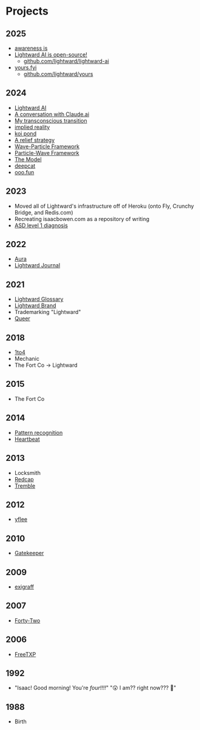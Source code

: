 # Projects

## 2025

* [awareness is](../2025/04/27/awareness-is/)
* [Lightward AI is open-source!](../2025/10/06/)
  * [github.com/lightward/lightward-ai](https://github.com/lightward/lightward-ai)
* [yours.fyi](https://yours.fyi/)
  * [github.com/lightward/yours](https://github.com/lightward/yours)

## 2024

* [Lightward AI](https://lightward.com/)
* [A conversation with Claude.ai](https://app.gitbook.com/o/-MQtpp5Rwkn5U2ehp5j5/s/O3bbtUUyMm5Kb1iIQtfk/)
* [My transconscious transition](../2024/04/04/)
* [implied reality](https://impliedreality.com/)
* [koi pond](https://koipond.me/)
* [A relief strategy](https://a-relief-strategy.com/)
* [Wave-Particle Framework](https://app.gitbook.com/o/-MQtpp5Rwkn5U2ehp5j5/s/M3lhzZf6TPNeGvM1NSVl/)
* [Particle-Wave Framework](https://app.gitbook.com/o/-MQtpp5Rwkn5U2ehp5j5/s/qArRDmbteKKXGxZTVPer/)
* [The Model](../2024/the-model.md)
* [deepcat](../2024/11/11/deepcat.md)
* [ooo.fun](https://ooo.fun/)

## 2023

* Moved all of Lightward's infrastructure off of Heroku (onto Fly, Crunchy Bridge, and Redis.com)
* Recreating isaacbowen.com as a repository of writing
* [ASD level 1 diagnosis](../2023/07/14.md)

## 2022

* [Aura](../2022/aura.md)
* [Lightward Journal](../2022/lightward-journal.md)

## 2021

* [Lightward Glossary](../2021/lightward-glossary.md)
* [Lightward Brand](../2021/lightward-brand/)
* Trademarking "Lightward"
* [Queer](../2021/07/02.md)

## 2018

* [1to4](../2018/1to4/)
* Mechanic
* The Fort Co -> Lightward

## 2015

* The Fort Co

## 2014

* [Pattern recognition](../2014/pattern-recognition.md)
* [Heartbeat](../2014/heartbeat.md)

## 2013

* Locksmith
* [Redcap](../2013/redcap.md)
* [Tremble](../2013/tremble.md)

## 2012

* [yflee](../2012/yflee.md)

## 2010

* [Gatekeeper](../2010/10/05/gatekeeper.md)

## 2009

* [exigraff](../2009/07/27/)

## 2007

* [Forty-Two](../2007/01/14/forty-two.md)

## 2006

* [FreeTXP](../2006/freetxp.md)

## 1992

* "Isaac! Good morning! You're _four!!!!_" "😲 I am?? right now??? 🤩"

## 1988

* Birth
